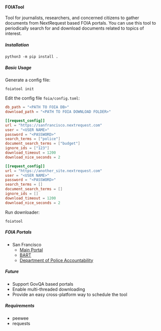 #### FOIATool

Tool for journalists, researchers, and concerned citizens to gather documents from NextRequest based FOIA portals. You can use this tool to periodically search for and download documents related to topics of interest.

##### Installation

```
python3 -m pip install .
```

##### Basic Usage

Generate a config file:

```
foiatool init
```

Edit the config file `foia/config.toml`:

```toml
db_path = "<PATH TO FOIA DB>"
download_path = "<PATH TO FOIA DOWNLOAD FOLDER>"

[[request_config]]
url = "https://sanfrancisco.nextrequest.com"
user = "<USER NAME>"
password = "<PASSWORD>"
search_terms = ["police"]
document_search_terms = ["budget"]
ignore_ids = ["123"]
download_timeout = 1200
download_nice_seconds = 2

[[request_config]]
url = "https://another_site.nextrequest.com"
user = "<USER NAME>"
password = "<PASSWORD>"
search_terms = []
document_search_terms = []
ignore_ids = []
download_timeout = 1200
download_nice_seconds = 2
```

Run downloader:
```
foiatool 
```

##### FOIA Portals

- San Francisco
    - [Main Portal](https://sanfrancisco.nextrequest.com)
    - [BART](https://bart.nextrequest.com)
    - [Department of Police Accountability](https://sfdpa.nextrequest.com)


##### Future

- Support GovQA based portals
- Enable multi-threaded downloading
- Provide an easy cross-platform way to schedule the tool

##### Requirements

- peewee
- requests

